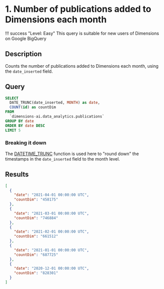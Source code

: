 # 1. Number of publications added to Dimensions each month

!!! success "Level: Easy"
    This query is suitable for new users of Dimensions on Google BigQuery


## Description

Counts the number of publications added to Dimensions each month, using the `date_inserted` field.

## Query

```sql
SELECT
  DATE_TRUNC(date_inserted, MONTH) as date,
  COUNT(id) as countDim
FROM
  `dimensions-ai.data_analytics.publications`
GROUP BY date
ORDER BY date DESC
LIMIT 5
```

### Breaking it down

The [DATETIME_TRUNC](https://cloud.google.com/bigquery/docs/reference/standard-sql/functions-and-operators#datetime_trunc) function is used here to "round down" the timestamps in the `date_inserted` field to the month level.


## Results

```json
[
  {
    "date": "2021-04-01 00:00:00 UTC",
    "countDim": "458175"
  },
  {
    "date": "2021-03-01 00:00:00 UTC",
    "countDim": "746884"
  },
  {
    "date": "2021-02-01 00:00:00 UTC",
    "countDim": "661512"
  },
  {
    "date": "2021-01-01 00:00:00 UTC",
    "countDim": "687725"
  },
  {
    "date": "2020-12-01 00:00:00 UTC",
    "countDim": "828301"
  }
]
```
